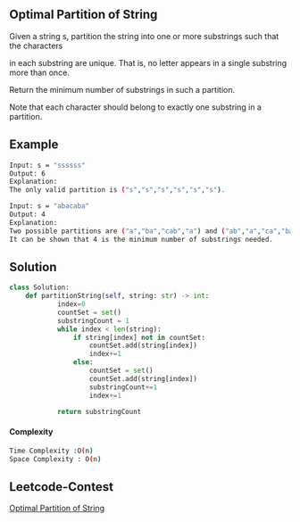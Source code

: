 ## Optimal Partition of String
Given a string s, partition the string into one or more substrings such that the characters 

in each substring are unique. That is, no letter appears in a single substring more than once.

Return the minimum number of substrings in such a partition.

Note that each character should belong to exactly one substring in a partition.

## Example 
```bash
Input: s = "ssssss"
Output: 6
Explanation:
The only valid partition is ("s","s","s","s","s","s").

Input: s = "abacaba"
Output: 4
Explanation:
Two possible partitions are ("a","ba","cab","a") and ("ab","a","ca","ba").
It can be shown that 4 is the minimum number of substrings needed.

```


## Solution 

```python
class Solution:
    def partitionString(self, string: str) -> int:
            index=0
            countSet = set()
            substringCount = 1
            while index < len(string):
                if string[index] not in countSet:
                    countSet.add(string[index])
                    index+=1
                else:
                    countSet = set()
                    countSet.add(string[index])
                    substringCount+=1
                    index+=1

            return substringCount

 ```
#### Complexity
```bash
Time Complexity :O(n)
Space Complexity : O(n)
```

 

## Leetcode-Contest
[Optimal Partition of String](https://leetcode.com/contest/weekly-contest-310/)
